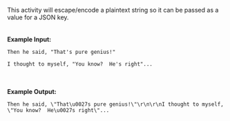 This activity will escape/encode a plaintext string so it can be passed as a value for a JSON key.
<br><br><br>
<b>Example Input:</b>
```
Then he said, "That's pure genius!"

I thought to myself, "You know?  He's right"...
```
<br><br>
<b>Example Output:</b>
```
Then he said, \"That\u0027s pure genius!\"\r\n\r\nI thought to myself, \"You know?  He\u0027s right\"...
```
